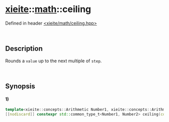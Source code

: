 # [xieite](../../xieite.md)\:\:[math](../../math.md)\:\:ceiling
Defined in header [<xieite/math/ceiling.hpp>](../../../include/xieite/math/ceiling.hpp)

&nbsp;

## Description
Rounds a `value` up to the next multiple of `step`.

&nbsp;

## Synopsis
#### 1)
```cpp
template<xieite::concepts::Arithmetic Number1, xieite::concepts::Arithmetic Number2>
[[nodiscard]] constexpr std::common_type_t<Number1, Number2> ceiling(const Number1 value, const Number2 step = 1) noexcept;
```
